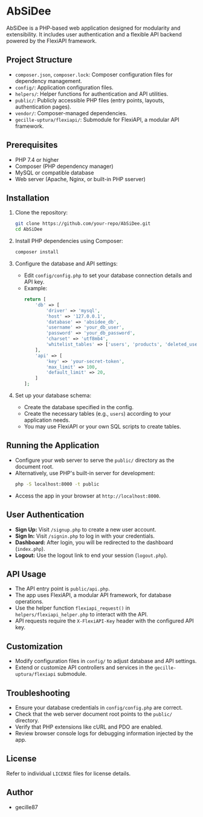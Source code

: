 # AbSiDee

AbSiDee is a PHP-based web application designed for modularity and extensibility. It includes user authentication and a flexible API backend powered by the FlexiAPI framework.

## Project Structure

- `composer.json`, `composer.lock`: Composer configuration files for dependency management.
- `config/`: Application configuration files.
- `helpers/`: Helper functions for authentication and API utilities.
- `public/`: Publicly accessible PHP files (entry points, layouts, authentication pages).
- `vendor/`: Composer-managed dependencies.
- `gecille-uptura/flexiapi/`: Submodule for FlexiAPI, a modular API framework.

## Prerequisites

- PHP 7.4 or higher
- Composer (PHP dependency manager)
- MySQL or compatible database
- Web server (Apache, Nginx, or built-in PHP sserver)

## Installation

1. Clone the repository:
   ```bash
   git clone https://github.com/your-repo/AbSiDee.git
   cd AbSiDee
   ```

2. Install PHP dependencies using Composer:
   ```bash
   composer install
   ```

3. Configure the database and API settings:
   - Edit `config/config.php` to set your database connection details and API key.
   - Example:
     ```php
     return [
         'db' => [
             'driver' => 'mysql',
             'host' => '127.0.0.1',
             'database' => 'absidee_db',
             'username' => 'your_db_user',
             'password' => 'your_db_password',
             'charset' => 'utf8mb4',
             'whitelist_tables' => ['users', 'products', 'deleted_users'],
         ],
         'api' => [
             'key' => 'your-secret-token',
             'max_limit' => 100,
             'default_limit' => 20,
         ]
     ];
     ```

4. Set up your database schema:
   - Create the database specified in the config.
   - Create the necessary tables (e.g., `users`) according to your application needs.
   - You may use FlexiAPI or your own SQL scripts to create tables.

## Running the Application

- Configure your web server to serve the `public/` directory as the document root.
- Alternatively, use PHP's built-in server for development:
  ```bash
  php -S localhost:8000 -t public
  ```
- Access the app in your browser at `http://localhost:8000`.

## User Authentication

- **Sign Up:** Visit `/signup.php` to create a new user account.
- **Sign In:** Visit `/signin.php` to log in with your credentials.
- **Dashboard:** After login, you will be redirected to the dashboard (`index.php`).
- **Logout:** Use the logout link to end your session (`logout.php`).

## API Usage

- The API entry point is `public/api.php`.
- The app uses FlexiAPI, a modular API framework, for database operations.
- Use the helper function `flexiapi_request()` in `helpers/flexiapi_helper.php` to interact with the API.
- API requests require the `X-FlexiAPI-Key` header with the configured API key.

## Customization

- Modify configuration files in `config/` to adjust database and API settings.
- Extend or customize API controllers and services in the `gecille-uptura/flexiapi` submodule.

## Troubleshooting

- Ensure your database credentials in `config/config.php` are correct.
- Check that the web server document root points to the `public/` directory.
- Verify that PHP extensions like cURL and PDO are enabled.
- Review browser console logs for debugging information injected by the app.

## License

Refer to individual `LICENSE` files for license details.

## Author

- gecille87
